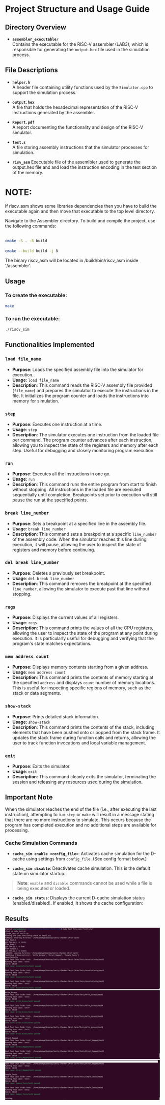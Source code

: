 # Project Structure and Usage Guide

## Directory Overview
- **`assembler_executable/`**  
  Contains the executable for the RISC-V assembler (LAB3), which is responsible for generating the `output.hex` file used in the simulation process.

## File Descriptions
- **`helper.h`**  
  A header file containing utility functions used by the `Simulator.cpp` to support the simulation process.
  
- **`output.hex`**  
  A file that holds the hexadecimal representation of the RISC-V instructions generated by the assembler.

- **`Report.pdf`**  
  A report documenting the functionality and design of the RISC-V simulator.

- **`test.s`**  
  A file storing assembly instructions that the simulator processes for simulation.

- **`risv_asm`** 
  Executable file of the assemlbler used to generate the output.hex file and and load the instruction encoding in the text section of the memory. 
# NOTE:
If riscv_asm shows some libraries dependencies then you have to build the executable again and then move that executable to the top level directory.

Navigate to the Assembler directory. To build and compile the project, use the following commands:
  

```bash

cmake -S . -B build

cmake --build build -j 8
```



  
The binary riscv_asm will be located in /build/bin/riscv_asm inside '/assembler'.
## Usage
### To create the executable:
```bash
make
```
### To run the executable:
```bash
./riscv_sim
```
## Functionalities Implemented

### `load file_name`
- **Purpose**: Loads the specified assembly file into the simulator for execution.
- **Usage**: `load file_name`
- **Description**: This command reads the RISC-V assembly file provided (`file_name`) and prepares the simulator to execute the instructions in the file. It initializes the program counter and loads the instructions into memory for simulation.

### `step`
- **Purpose**: Executes one instruction at a time.
- **Usage**: `step`
- **Description**: The simulator executes one instruction from the loaded file per command. The program counter advances after each instruction, allowing you to inspect the state of the registers and memory after each step. Useful for debugging and closely monitoring program execution.

### `run`
- **Purpose**: Executes all the instructions in one go.
- **Usage**: `run`
- **Description**: This command runs the entire program from start to finish without stopping. All instructions in the loaded file are executed sequentially until completion. Breakpoints set prior to execution will still pause the run at the specified points.

### `break line_number`
- **Purpose**: Sets a breakpoint at a specified line in the assembly file.
- **Usage**: `break line_number`
- **Description**: This command sets a breakpoint at a specific `line_number` of the assembly code. When the simulator reaches this line during execution, it will pause, allowing the user to inspect the state of registers and memory before continuing.

### `del break line_number`
- **Purpose**: Deletes a previously set breakpoint.
- **Usage**: `del break line_number`
- **Description**: This command removes the breakpoint at the specified `line_number`, allowing the simulator to execute past that line without stopping.

### `regs`
- **Purpose**: Displays the current values of all registers.
- **Usage**: `regs`
- **Description**: This command prints the values of all the CPU registers, allowing the user to inspect the state of the program at any point during execution. It is particularly useful for debugging and verifying that the program's state matches expectations.

### `mem address count`
- **Purpose**: Displays memory contents starting from a given address.
- **Usage**: `mem address count`
- **Description**: This command prints the contents of memory starting at the specified `address` and displays `count` number of memory locations. This is useful for inspecting specific regions of memory, such as the stack or data segments.

### `show-stack`
- **Purpose**: Prints detailed stack information.
- **Usage**: `show-stack`
- **Description**: This command prints the contents of the stack, including elements that have been pushed onto or popped from the stack frame. It updates the stack frame during function calls and returns, allowing the user to track function invocations and local variable management.

### `exit`
- **Purpose**: Exits the simulator.
- **Usage**: `exit`
- **Description**: This command cleanly exits the simulator, terminating the session and releasing any resources used during the simulation.

## Important Note
When the simulator reaches the end of the file (i.e., after executing the last instruction), attempting to run `step` or `make` will result in a message stating that there are no more instructions to simulate. This occurs because the program has completed execution and no additional steps are available for processing.


### Cache Simulation Commands

- **`cache_sim enable <config_file>`**: Activates cache simulation for the D-cache using settings from `config_file`. (See config format below.)
  
- **`cache_sim disable`**: Deactivates cache simulation. This is the default state on simulator startup.

> **Note**: `enable` and `disable` commands cannot be used while a file is being executed or loaded.

- **`cache_sim status`**: Displays the current D-cache simulation status (enabled/disabled). If enabled, it shows the cache configuration:

## Results
![alt text](results/result-1.png) 
![alt text](results/result-2.png) 
![alt text](results/result-3.png)